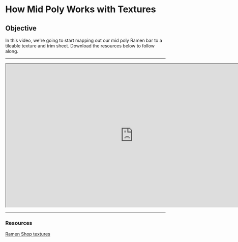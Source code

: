 # How Mid Poly Works with Textures

<h2>Objective</h2>
<p>In this video, we're going to start mapping out our mid poly Ramen bar to a tileable texture and trim sheet. Download the resources below to follow along.</p>
<hr>
<p><iframe src="https://www.youtube.com/embed/N-Q6oLMvTp0?rel=0" width="800" height="450" allowfullscreen="allowfullscreen" allow="accelerometer; autoplay; clipboard-write; encrypted-media; gyroscope; picture-in-picture"></iframe></p>
<hr>
<h3>Resources</h3>
<p><a href="https://www.dropbox.com/s/sgip54gl316uwek/RamenShop_Textures.zip?dl=0">Ramen Shop textures</a></p>